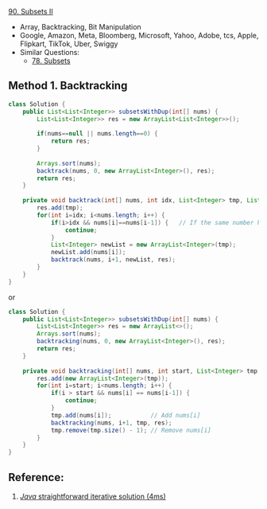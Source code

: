[90. Subsets II](https://leetcode.com/problems/subsets-ii/)

* Array, Backtracking, Bit Manipulation
* Google, Amazon, Meta, Bloomberg, Microsoft, Yahoo, Adobe, tcs, Apple, Flipkart, TikTok, Uber, Swiggy
* Similar Questions:
    * [78. Subsets](https://leetcode.com/problems/subsets/)


## Method 1. Backtracking
```java 
class Solution {
    public List<List<Integer>> subsetsWithDup(int[] nums) {
        List<List<Integer>> res = new ArrayList<List<Integer>>();
        
        if(nums==null || nums.length==0) {
            return res;
        }
        
        Arrays.sort(nums);
        backtrack(nums, 0, new ArrayList<Integer>(), res);
        return res;
    }
    
    private void backtrack(int[] nums, int idx, List<Integer> tmp, List<List<Integer>> res) {
        res.add(tmp);
        for(int i=idx; i<nums.length; i++) {
            if(i>idx && nums[i]==nums[i-1]) {   // If the same number has already been swapped, then skip
                continue;
            }
            List<Integer> newList = new ArrayList<Integer>(tmp);
            newList.add(nums[i]);
            backtrack(nums, i+1, newList, res);
        }
    }
}
```

or 

```java
class Solution {
    public List<List<Integer>> subsetsWithDup(int[] nums) {
        List<List<Integer>> res = new ArrayList<>();
        Arrays.sort(nums);
        backtracking(nums, 0, new ArrayList<Integer>(), res);
        return res;
    }
    
    private void backtracking(int[] nums, int start, List<Integer> tmp, List<List<Integer>> res) {
        res.add(new ArrayList<Integer>(tmp));
        for(int i=start; i<nums.length; i++) {
            if(i > start && nums[i] == nums[i-1]) {
                continue;
            }
            tmp.add(nums[i]);           // Add nums[i]
            backtracking(nums, i+1, tmp, res);
            tmp.remove(tmp.size() - 1); // Remove nums[i]
        }
    }
}
```

## Reference:
1. [*Java* straightforward iterative solution (4ms)](https://leetcode.com/problems/subsets-ii/discuss/30279/*Java*-straightforward-iterative-solution-(4ms))